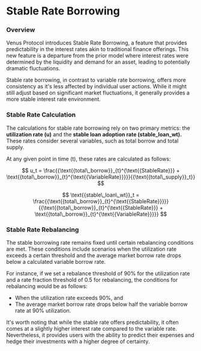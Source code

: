 # Stable Rate Borrowing

### Overview

Venus Protocol introduces Stable Rate Borrowing, a feature that provides predictability in the interest rates akin to traditional finance offerings. This new feature is a departure from the prior model where interest rates were determined by the liquidity and demand for an asset, leading to potentially dramatic fluctuations.

Stable rate borrowing, in contrast to variable rate borrowing, offers more consistency as it's less affected by individual user actions. While it might still adjust based on significant market fluctuations, it generally provides a more stable interest rate environment.

### Stable Rate Calculation

The calculations for stable rate borrowing rely on two primary metrics: the **utilization rate (u)** and the **stable loan adoption rate (stable_loan_wt).** These rates consider several variables, such as total borrow and total supply.

At any given point in time (t), these rates are calculated as follows:

$$
u_t = \frac{{\text{{total\_borrow}}_{t}^{\text{{StableRate}}} + \text{{total\_borrow}}_{t}^{\text{{VariableRate}}}}}{{\text{{total\_supply}}_t}}
$$

$$
\text{{stable\_loan\_wt}}_t = \frac{{\text{{total\_borrow}}_{t}^{\text{{StableRate}}}}}{{\text{{total\_borrow}}_{t}^{\text{{StableRate}}} + \text{{total\_borrow}}_{t}^{\text{{VariableRate}}}}}
$$

### Stable Rate Rebalancing

The stable borrowing rate remains fixed until certain rebalancing conditions are met. These conditions include scenarios when the utilization rate exceeds a certain threshold and the average market borrow rate drops below a calculated variable borrow rate.

For instance, if we set a rebalance threshold of 90% for the utilization rate and a rate fraction threshold of 0.5 for rebalancing, the conditions for rebalancing would be as follows:

- When the utilization rate exceeds 90%, and
- The average market borrow rate drops below half the variable borrow rate at 90% utilization.

It's worth noting that while the stable rate offers predictability, it often comes at a slightly higher interest rate compared to the variable rate. Nevertheless, it provides users with the ability to predict their expenses and hedge their investments with a higher degree of certainty.
